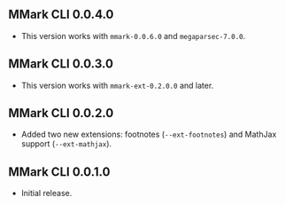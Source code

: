 ## MMark CLI 0.0.4.0

* This version works with `mmark-0.0.6.0` and `megaparsec-7.0.0`.

## MMark CLI 0.0.3.0

* This version works with `mmark-ext-0.2.0.0` and later.

## MMark CLI 0.0.2.0

* Added two new extensions: footnotes (`--ext-footnotes`) and MathJax
  support (`--ext-mathjax`).

## MMark CLI 0.0.1.0

* Initial release.
